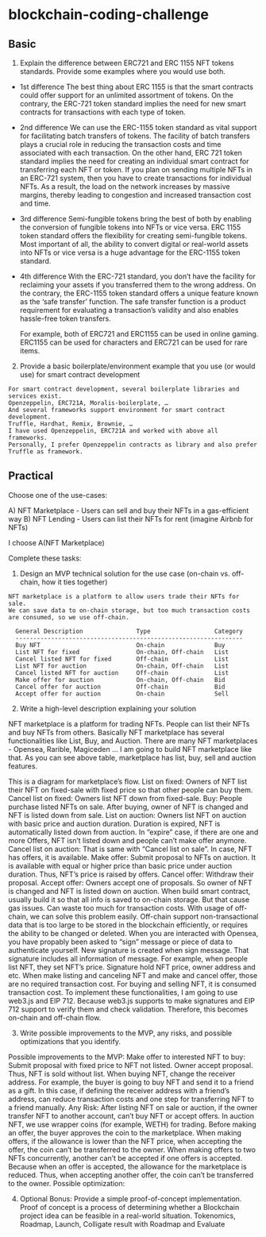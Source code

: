 # blockchain-coding-challenge

## Basic

  1. Explain the difference between ERC721 and ERC 1155 NFT tokens standards. Provide some examples where you would use both.

  * 1st difference
    The best thing about ERC 1155 is that the smart contracts could offer support for an unlimited assortment of tokens.
    On the contrary, the ERC-721 token standard implies the need for new smart contracts for transactions with each type of token.

  * 2nd difference
    We can use the ERC-1155 token standard as vital support for facilitating batch transfers of tokens.
    The facility of batch transfers plays a crucial role in reducing the transaction costs and time associated with each transaction.
    On the other hand, ERC 721 token standard implies the need for creating an individual smart contract for transferring each NFT or token.
    If you plan on sending multiple NFTs in an ERC-721 system, then you have to create transactions for individual NFTs.
    As a result, the load on the network increases by massive margins, thereby leading to congestion and increased transaction cost and time.

  * 3rd difference
    Semi-fungible tokens bring the best of both by enabling the conversion of fungible tokens into NFTs or vice versa. 
    ERC 1155 token standard offers the flexibility for creating semi-fungible tokens.
    Most important of all, the ability to convert digital or real-world assets into NFTs or vice versa is a huge advantage for the ERC-1155 token standard.

  * 4th difference
    With the ERC-721 standard, you don’t have the facility for reclaiming your assets if you transferred them to the wrong address.
    On the contrary, the ERC-1155 token standard offers a unique feature known as the ‘safe transfer’ function.
    The safe transfer function is a product requirement for evaluating a transaction’s validity and also enables hassle-free token transfers.

    For example, both of ERC721 and ERC1155 can be used in online gaming. ERC1155 can be used for characters and ERC721 can be used for rare items.

  2. Provide a basic boilerplate/environment example that you use (or would use) for smart contract development

    For smart contract development, several boilerplate libraries and services exist.
    Openzeppelin, ERC721A, Moralis-boilerplate, …
    And several frameworks support environment for smart contract development.
    Truffle, Hardhat, Remix, Brownie, …
    I have used Openzeppelin, ERC721A and worked with above all frameworks.
    Personally, I prefer Openzeppelin contracts as library and also prefer Truffle as framework.

## Practical

Choose one of the use-cases:

A) NFT Marketplace - Users can sell and buy their NFTs in a gas-efficient way
B) NFT Lending - Users can list their NFTs for rent (imagine Airbnb for NFTs)

I choose A(NFT Marketplace)

Complete these tasks:

  1. Design an MVP technical solution for the use case (on-chain vs. off-chain, how it ties together)

    NFT marketplace is a platform to allow users trade their NFTs for sale.
    We can save data to on-chain storage, but too much transaction costs are consumed, so we use off-chain.
    
      General Description               Type                  Category
      ----------------------------------------------------------------
      Buy NFT                           On-chain              Buy
      List NFT for fixed                On-chain, Off-chain   List
      Cancel listed NFT for fixed       Off-chain             List
      List NFT for auction              On-chain, Off-chain   List
      Cancel listed NFT for auction     Off-chain             List
      Make offer for auction            On-chain, Off-chain   Bid
      Cancel offer for auction          Off-chain             Bid
      Accept offer for auction          On-chain              Sell

  2. Write a high-level description explaining your solution
  
  NFT marketplace is a platform for trading NFTs. People can list their NFTs and buy NFTs from others.
  Basically NFT marketplace has several functionalities like List, Buy, and Auction.
  There are many NFT marketplaces - Opensea, Rarible, Magiceden …
  I am going to build NFT marketplace like that. As you can see above table, marketplace has list, buy, sell and auction features. 



  This is a diagram for marketplace’s flow.
  List on fixed: Owners of NFT list their NFT on fixed-sale with fixed price so that other people can buy them.
  Cancel list on fixed: Owners list NFT down from fixed-sale.
  Buy: People purchase listed NFTs on sale. After buying, owner of NFT is changed and NFT is listed down from sale.
  List on auction: Owners list NFT on auction with basic price and auction duration. Duration is expired, NFT is automatically listed down from auction.
  In “expire” case, if  there are one and more Offers, NFT isn’t listed down and people can’t make offer anymore.
  Cancel list on auction: That is same with “Cancel list on sale”. In case, NFT has offers, it is available.
  Make offer: Submit proposal to NFTs on auction. It is available with equal or higher price than basic price under auction duration. Thus, NFT’s price is raised by offers.
  Cancel offer: Withdraw their proposal.
  Accept offer: Owners accept one of proposals. So owner of NFT is changed and NFT is listed down on auction.
  When build smart contract, usually build it so that all info is saved to on-chain storage. But that cause gas issues. Can waste too much for transaction costs.
  With usage of off-chain, we can solve this problem easily. Off-chain support non-transactional data that is too large to be stored in the blockchain efficiently, or requires the ability to be changed or deleted.
  When you are interacted with Opensea, you have propably been asked to “sign” message or piece of data to authenticate yourself. New signature is created when sign message. That signature includes all information of message. For example, when people list NFT, they set NFT’s price.  Signature hold NFT price, owner address and etc.
   When make listing and canceling NFT and make and cancel offer, those are no required transaction cost.
  For buying and selling NFT, it is consumed transaction cost.
  To implement these functionalities, I am going to use web3.js and EIP 712.
  Because web3.js supports to make signatures and EIP 712 support to verify them and check validation. Therefore, this becomes on-chain and off-chain flow.

  3. Write possible improvements to the MVP, any risks, and possible optimizations that you identify.

  Possible improvements to the MVP:
  Make offer to interested NFT to buy:
  Submit proposal with fixed price to NFT not listed. Owner accept proposal. Thus, NFT is sold without list.
  When buying NFT, change the receiver address. For example, the buyer is going to buy NFT and send it to a friend as a gift. In this case, if defining the receiver address with a friend’s address, can reduce transaction costs and one step for transferring NFT to a friend manually.
  Any Risk:
  After listing NFT on sale or auction, if the owner transfer NFT to another account, can’t buy NFT or accept offers.
  In auction NFT, we use wrapper coins (for example, WETH) for trading. Before making an offer, the buyer approves the coin to the marketplace. When making offers, if the allowance is lower than the NFT price, when accepting the offer, the coin can’t be transferred to the owner.
  When making offers to two NFTs concurrently, another can’t be accepted if one offers is accepted. Because when an offer is accepted, the allowance for the marketplace is reduced. Thus, when accepting another offer, the coin can’t be transferred to the owner.
  Possible optimization:

  4. Optional Bonus: Provide a simple proof-of-concept implementation.
  Proof of concept is a process of determining whether a Blockchain project idea can be feasible in a real-world situation.
  Tokenomics, Roadmap, Launch, Colligate result with Roadmap and Evaluate









